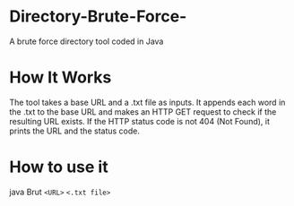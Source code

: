 # Directory-Brute-Force-
A brute force directory tool coded in Java

# How It Works

The tool takes a base URL and a .txt file as inputs. It appends each word in the .txt to the base URL and makes an HTTP GET request to check if the resulting URL exists. If the HTTP status code is not 404 (Not Found), it prints the URL and the status code.

# How to use it 

java Brut `<URL>` `<.txt file>`

